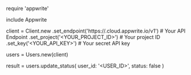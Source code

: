 require 'appwrite'

include Appwrite

client = Client.new
    .set_endpoint('https://<REGION>.cloud.appwrite.io/v1') # Your API Endpoint
    .set_project('<YOUR_PROJECT_ID>') # Your project ID
    .set_key('<YOUR_API_KEY>') # Your secret API key

users = Users.new(client)

result = users.update_status(
    user_id: '<USER_ID>',
    status: false
)
